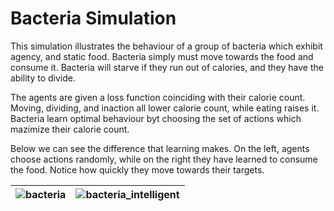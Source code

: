 # Bacteria Simulation

This simulation illustrates the behaviour of a group of bacteria which exhibit agency, and static food.
Bacteria simply must move towards the food and consume it. Bacteria will starve if they run out of 
calories, and they have the ability to divide.

The agents are given a loss function coinciding with their calorie count. Moving, dividing, and inaction all lower calorie count, while eating raises it. Bacteria learn optimal behaviour byt choosing the set of actions which mazimize their calorie count.

Below we can see the difference that learning makes. On the left, agents choose actions randomly, while on the right they have learned to consume the food. Notice how quickly they move towards their targets.

 | ![bacteria](https://raw.githubusercontent.com/SeverTopan/AdjSim/master/gallery/gifs/bacteria.gif) | ![bacteria_intelligent](https://raw.githubusercontent.com/SeverTopan/AdjSim/master/gallery/gifs/bacteria_intelligent.gif) |
|:-------------:|:-------------:|